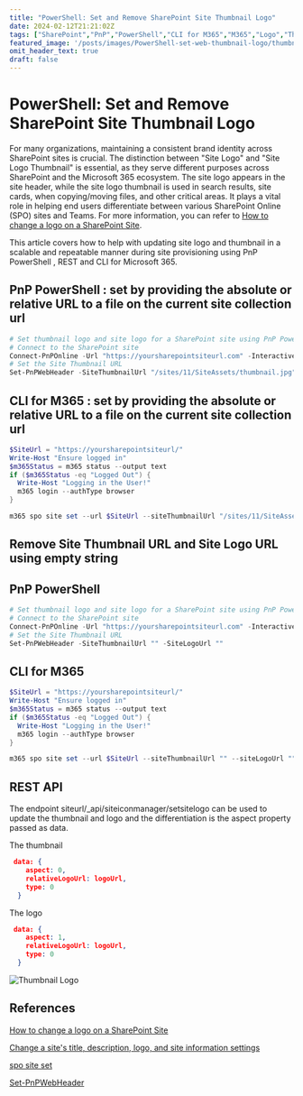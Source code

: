 ```yaml
---
title: "PowerShell: Set and Remove SharePoint Site Thumbnail Logo" 
date: 2024-02-12T21:21:02Z
tags: ["SharePoint","PnP","PowerShell","CLI for M365","M365","Logo","Thumbnail"]
featured_image: '/posts/images/PowerShell-set-web-thumbnail-logo/thumbnail_logo.png'
omit_header_text: true
draft: false
---
```


# PowerShell: Set and Remove SharePoint Site Thumbnail Logo 

For many organizations, maintaining a consistent brand identity across SharePoint sites is crucial. The distinction between "Site Logo" and "Site Logo Thumbnail" is essential, as they serve different purposes across SharePoint and the Microsoft 365 ecosystem. The site logo appears in the site header, while the site logo thumbnail is used in search results, site cards, when copying/moving files, and other critical areas. It plays a vital role in helping end users differentiate between various SharePoint Online (SPO) sites and Teams. For more information, you can refer to [How to change a logo on a SharePoint Site](https://sharepointmaven.com/how-to-change-a-logo-on-a-sharepoint-site/).

This article covers how to help with updating site logo and thumbnail in a scalable and repeatable manner during site provisioning using PnP PowerShell , REST and CLI for Microsoft 365.

## PnP PowerShell : set by providing the absolute or relative URL to a file on the current site collection url 


```powershell
# Set thumbnail logo and site logo for a SharePoint site using PnP PowerShell
# Connect to the SharePoint site
Connect-PnPOnline -Url "https://yoursharepointsiteurl.com" -Interactive
# Set the Site Thumbnail URL
Set-PnPWebHeader -SiteThumbnailUrl "/sites/11/SiteAssets/thumbnail.jpg" -SiteLogoUrl "/sites/311/SiteAssets/logo.jpg"
```

## CLI for M365 : set by providing the absolute or relative URL to a file on the current site collection url 

```powershell
$SiteUrl = "https://yoursharepointsiteurl/"
Write-Host "Ensure logged in"
$m365Status = m365 status --output text
if ($m365Status -eq "Logged Out") {
  Write-Host "Logging in the User!"
  m365 login --authType browser
}

m365 spo site set --url $SiteUrl --siteThumbnailUrl "/sites/11/SiteAssets/thumbnail.jpg" --siteLogoUrl "/sites/311/SiteAssets/logo.jpg" 
```


## Remove Site Thumbnail URL and Site Logo URL using empty string

## PnP PowerShell

```powershell
# Set thumbnail logo and site logo for a SharePoint site using PnP PowerShell
# Connect to the SharePoint site
Connect-PnPOnline -Url "https://yoursharepointsiteurl.com" -Interactive
# Set the Site Thumbnail URL
Set-PnPWebHeader -SiteThumbnailUrl "" -SiteLogoUrl ""
```
## CLI for M365

```powershell
$SiteUrl = "https://yoursharepointsiteurl/"
Write-Host "Ensure logged in"
$m365Status = m365 status --output text
if ($m365Status -eq "Logged Out") {
  Write-Host "Logging in the User!"
  m365 login --authType browser
}

m365 spo site set --url $SiteUrl --siteThumbnailUrl "" --siteLogoUrl "" 
```

## REST API 

The endpoint siteurl/_api/siteiconmanager/setsitelogo can be used to update the thumbnail and logo and the differentiation is the aspect property passed as data. 

The thumbnail

```json
 data: {
    aspect: 0,
    relativeLogoUrl: logoUrl,
    type: 0
  }
```

The logo 

```json
 data: {
    aspect: 1,
    relativeLogoUrl: logoUrl,
    type: 0
  }
```


![Thumbnail Logo](../images/PowerShell-set-web-thumbnail-logo/thumbnail_logo.png)

## References

[How to change a logo on a SharePoint Site](https://sharepointmaven.com/how-to-change-a-logo-on-a-sharepoint-site/)

[Change a site's title, description, logo, and site information settings](https://support.microsoft.com/en-gb/office/change-a-site-s-title-description-logo-and-site-information-settings-8376034d-d0c7-446e-9178-6ab51c58df42?wt.mc_id=MVP_308367)

[spo site set](https://pnp.github.io/cli-microsoft365/cmd/spo/site/site-set?wt.mc_id=MVP_308367)

[Set-PnPWebHeader](https://pnp.github.io/powershell/cmdlets/Set-PnPWebHeader.html?wt.mc_id=MVP_308367)



